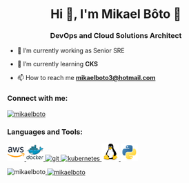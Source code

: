 <h1 align="center">Hi 👋, I'm Mikael Bôto 🐬</h1>
<h3 align="center">DevOps and Cloud Solutions Architect</h3>

- 🔭 I’m currently working as Senior SRE

- 🌱 I’m currently learning **CKS**

- 📫 How to reach me **mikaelboto3@hotmail.com**

<h3 align="left">Connect with me:</h3>
<p align="left">
<a href="https://www.linkedin.com/in/mikaelbotocloud/" target="blank"><img align="center" src="https://raw.githubusercontent.com/rahuldkjain/github-profile-readme-generator/master/src/images/icons/Social/linked-in-alt.svg" alt="mikaelboto" height="30" width="40" /></a>

 <h3 align="left">Languages and Tools:</h3>
<p align="left"> <a href="https://aws.amazon.com" target="_blank"> <img src="https://raw.githubusercontent.com/devicons/devicon/master/icons/amazonwebservices/amazonwebservices-original-wordmark.svg" alt="aws" width="40" height="40"/> </a> <a href="https://www.docker.com/" target="_blank"> <img src="https://raw.githubusercontent.com/devicons/devicon/master/icons/docker/docker-original-wordmark.svg" alt="docker" width="40" height="40"/> </a> <a href="https://git-scm.com/" target="_blank"> <img src="https://www.vectorlogo.zone/logos/git-scm/git-scm-icon.svg" alt="git" width="40" height="40"/> </a> <a href="https://kubernetes.io" target="_blank"> <img src="https://www.vectorlogo.zone/logos/kubernetes/kubernetes-icon.svg" alt="kubernetes" width="40" height="40"/> </a> <a href="https://www.linux.org/" target="_blank"> <img src="https://raw.githubusercontent.com/devicons/devicon/master/icons/linux/linux-original.svg" alt="linux" width="40" height="40"/> </a>   <a href="https://www.python.org" target="_blank"> <img src="https://raw.githubusercontent.com/devicons/devicon/master/icons/python/python-original.svg" alt="python" width="40" height="40"/> 
  
 <p><img align="left" src="https://github-readme-stats.vercel.app/api/top-langs?username=mikaelboto&show_icons=true&locale=en&layout=compact" alt="mikaelboto" /></p>



<p>&nbsp;<img align="center" src="https://github-readme-stats.vercel.app/api?username=mikaelboto&show_icons=true&locale=en" alt="mikaelboto" /></p>
